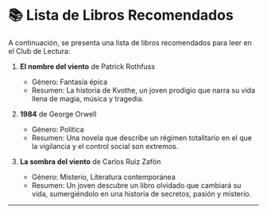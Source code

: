 # 📚 **Lista de Libros Recomendados**

A continuación, se presenta una lista de libros recomendados para leer en el Club de Lectura:

1. **El nombre del viento** de Patrick Rothfuss
   - Género: Fantasía épica
   - Resumen: La historia de Kvothe, un joven prodigio que narra su vida llena de magia, música y tragedia.

2. **1984** de George Orwell
   - Género: Política
   - Resumen: Una novela que describe un régimen totalitario en el que la vigilancia y el control social son extremos.

3. **La sombra del viento** de Carlos Ruiz Zafón
   - Género: Misterio, Literatura contemporánea
   - Resumen: Un joven descubre un libro olvidado que cambiará su vida, sumergiéndolo en una historia de secretos, pasión y misterio.

---


